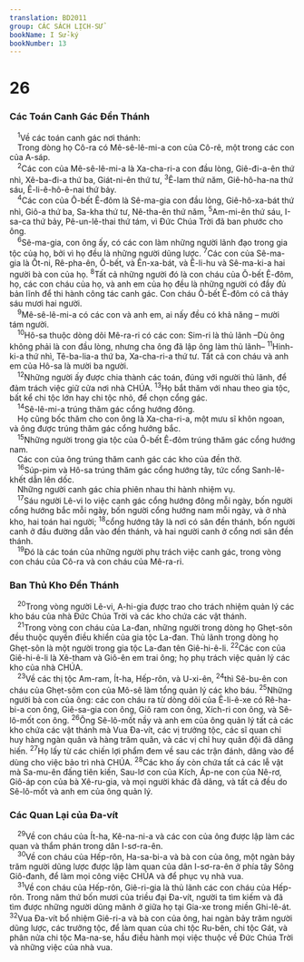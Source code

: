 ```yaml
---
translation: BD2011
group: CÁC SÁCH LỊCH-SỬ
bookName: I Sử-ký 
bookNumber: 13
---
```


<div class="title"><h1>26</h1><h3>Các Toán Canh Gác Ðền Thánh</h3></div>
<span class="verse 1su_26_1"> <sup>1</sup>Về các toán canh gác nơi thánh:<br/> Trong dòng họ Cô-ra có Mê-sê-lê-mi-a con của Cô-rê, một trong các con của A-sáp.<br/></span>
<span class="verse 1su_26_2"> <sup>2</sup>Các con của Mê-sê-lê-mi-a là Xa-cha-ri-a con đầu lòng, Giê-đi-a-ên thứ nhì, Xê-ba-đi-a thứ ba, Giát-ni-ên thứ tư, </span>
<span class="verse 1su_26_3"><sup>3</sup>Ê-lam thứ năm, Giê-hô-ha-na thứ sáu, Ê-li-ê-hô-ê-nai thứ bảy.<br/></span>
<span class="verse 1su_26_4"> <sup>4</sup>Các con của Ô-bết Ê-đôm là Sê-ma-gia con đầu lòng, Giê-hô-xa-bát thứ nhì, Giô-a thứ ba, Sa-kha thứ tư, Nê-tha-ên thứ năm, </span>
<span class="verse 1su_26_5"><sup>5</sup>Am-mi-ên thứ sáu, I-sa-ca thứ bảy, Pê-un-lê-thai thứ tám, vì Ðức Chúa Trời đã ban phước cho ông.<br/></span>
<span class="verse 1su_26_6"> <sup>6</sup>Sê-ma-gia, con ông ấy, có các con làm những người lãnh đạo trong gia tộc của họ, bởi vì họ đều là những người dũng lược. </span>
<span class="verse 1su_26_7"><sup>7</sup>Các con của Sê-ma-gia là Ốt-ni, Rê-pha-ên, Ô-bết, và Ên-xa-bát, và Ê-li-hu và Sê-ma-ki-a hai người bà con của họ. </span>
<span class="verse 1su_26_8"><sup>8</sup>Tất cả những người đó là con cháu của Ô-bết Ê-đôm, họ, các con cháu của họ, và anh em của họ đều là những người có đầy đủ bản lĩnh để thi hành công tác canh gác. Con cháu Ô-bết Ê-đôm có cả thảy sáu mươi hai người.<br/></span>
<span class="verse 1su_26_9"> <sup>9</sup>Mê-sê-lê-mi-a có các con và anh em, ai nấy đều có khả năng – mười tám người.<br/></span>
<span class="verse 1su_26_10"> <sup>10</sup>Hô-sa thuộc dòng dõi Mê-ra-ri có các con: Sim-ri là thủ lãnh –Dù ông không phải là con đầu lòng, nhưng cha ông đã lập ông làm thủ lãnh– </span>
<span class="verse 1su_26_11"><sup>11</sup>Hinh-ki-a thứ nhì, Tê-ba-lia-a thứ ba, Xa-cha-ri-a thứ tư. Tất cả con cháu và anh em của Hô-sa là mười ba người.<br/></span>
<span class="verse 1su_26_12"> <sup>12</sup>Những người ấy được chia thành các toán, đúng với người thủ lãnh, để đảm trách việc giữ cửa nơi nhà CHÚA. </span>
<span class="verse 1su_26_13"><sup>13</sup>Họ bắt thăm với nhau theo gia tộc, bất kể chi tộc lớn hay chi tộc nhỏ, để chọn cổng gác.<br/></span>
<span class="verse 1su_26_14"> <sup>14</sup>Sê-lê-mi-a trúng thăm gác cổng hướng đông.<br/> Họ cũng bốc thăm cho con ông là Xa-cha-ri-a, một mưu sĩ khôn ngoan, và ông được trúng thăm gác cổng hướng bắc.<br/></span>
<span class="verse 1su_26_15"> <sup>15</sup>Những người trong gia tộc của Ô-bết Ê-đôm trúng thăm gác cổng hướng nam.<br/> Các con của ông trúng thăm canh gác các kho của đền thờ.<br/></span>
<span class="verse 1su_26_16"> <sup>16</sup>Súp-pim và Hô-sa trúng thăm gác cổng hướng tây, tức cổng Sanh-lê-khết dẫn lên dốc.<br/> Những người canh gác chia phiên nhau thi hành nhiệm vụ.<br/></span>
<span class="verse 1su_26_17"> <sup>17</sup>Sáu người Lê-vi lo việc canh gác cổng hướng đông mỗi ngày, bốn người cổng hướng bắc mỗi ngày, bốn người cổng hướng nam mỗi ngày, và ở nhà kho, hai toán hai người; </span>
<span class="verse 1su_26_18"><sup>18</sup>cổng hướng tây là nơi có sân đền thánh, bốn người canh ở đầu đường dẫn vào đền thánh, và hai người canh ở cổng nơi sân đền thánh.<br/></span>
<span class="verse 1su_26_19"> <sup>19</sup>Ðó là các toán của những người phụ trách việc canh gác, trong vòng con cháu của Cô-ra và con cháu của Mê-ra-ri. <br/></span>
<div class="title"><h3>Ban Thủ Kho Ðền Thánh</h3></div>
<span class="verse 1su_26_20"> <sup>20</sup>Trong vòng người Lê-vi, A-hi-gia được trao cho trách nhiệm quản lý các kho báu của nhà Ðức Chúa Trời và các kho chứa các vật thánh.<br/></span>
<span class="verse 1su_26_21"> <sup>21</sup>Trong vòng con cháu của La-đan, những người trong dòng họ Ghẹt-sôn đều thuộc quyền điều khiển của gia tộc La-đan. Thủ lãnh trong dòng họ Ghẹt-sôn là một người trong gia tộc La-đan tên Giê-hi-ê-li. </span>
<span class="verse 1su_26_22"><sup>22</sup>Các con của Giê-hi-ê-li là Xê-tham và Giô-ên em trai ông; họ phụ trách việc quản lý các kho của nhà CHÚA.<br/></span>
<span class="verse 1su_26_23"> <sup>23</sup>Về các thị tộc Am-ram, Ít-ha, Hếp-rôn, và U-xi-ên, </span>
<span class="verse 1su_26_24"><sup>24</sup>thì Sê-bu-ên con cháu của Ghẹt-sôm con của Mô-sê làm tổng quản lý các kho báu. </span>
<span class="verse 1su_26_25"><sup>25</sup>Những người bà con của ông: các con cháu ra từ dòng dõi của Ê-li-ê-xe có Rê-ha-bi-a con ông, Giê-sa-gia con ông, Giô ram con ông, Xích-ri con ông, và Sê-lô-mốt con ông. </span>
<span class="verse 1su_26_26"><sup>26</sup>Ông Sê-lô-mốt nầy và anh em của ông quản lý tất cả các kho chứa các vật thánh mà Vua Ða-vít, các vị trưởng tộc, các sĩ quan chỉ huy hàng ngàn quân và hàng trăm quân, và các vị chỉ huy quân đội đã dâng hiến. </span>
<span class="verse 1su_26_27"><sup>27</sup>Họ lấy từ các chiến lợi phẩm đem về sau các trận đánh, dâng vào để dùng cho việc bảo trì nhà CHÚA. </span>
<span class="verse 1su_26_28"><sup>28</sup>Các kho ấy còn chứa tất cả các lễ vật mà Sa-mu-ên đấng tiên kiến, Sau-lơ con của Kích, Áp-ne con của Nê-rơ, Giô-áp con của bà Xê-ru-gia, và mọi người khác đã dâng, và tất cả đều do Sê-lô-mốt và anh em của ông quản lý.<br/></span>
<div class="title"><h3>Các Quan Lại của Ða-vít</h3></div>
<span class="verse 1su_26_29"> <sup>29</sup>Về con cháu của Ít-ha, Kê-na-ni-a và các con của ông được lập làm các quan và thẩm phán trong dân I-sơ-ra-ên.<br/></span>
<span class="verse 1su_26_30"> <sup>30</sup>Về con cháu của Hếp-rôn, Ha-sa-bi-a và bà con của ông, một ngàn bảy trăm người dũng lược được lập làm quan của dân I-sơ-ra-ên ở phía tây Sông Giô-đanh, để làm mọi công việc CHÚA và để phục vụ nhà vua.<br/></span>
<span class="verse 1su_26_31"> <sup>31</sup>Về con cháu của Hếp-rôn, Giê-ri-gia là thủ lãnh các con cháu của Hếp-rôn. Trong năm thứ bốn mươi của triều đại Ða-vít, người ta tìm kiếm và đã tìm được những người dũng mãnh ở giữa họ tại Gia-xe trong miền Ghi-lê-át. </span>
<span class="verse 1su_26_32"><sup>32</sup>Vua Ða-vít bổ nhiệm Giê-ri-a và bà con của ông, hai ngàn bảy trăm người dũng lược, các trưởng tộc, để làm quan của chi tộc Ru-bên, chi tộc Gát, và phân nửa chi tộc Ma-na-se, hầu điều hành mọi việc thuộc về Ðức Chúa Trời và những việc của nhà vua.<br/></span>
